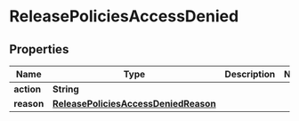

# ReleasePoliciesAccessDenied


## Properties

| Name | Type | Description | Notes |
|------------ | ------------- | ------------- | -------------|
|**action** | **String** |  |  |
|**reason** | [**ReleasePoliciesAccessDeniedReason**](ReleasePoliciesAccessDeniedReason.md) |  |  |



